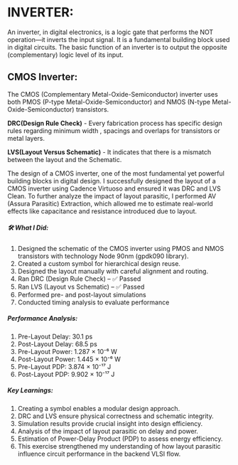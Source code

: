 # INVERTER:



An inverter, in digital electronics, is a logic gate that performs the NOT operation—it inverts the input signal. It is a fundamental building block used in digital circuits. The basic function of an inverter is to output the opposite (complementary) logic level of its input.



## CMOS Inverter:



The CMOS (Complementary Metal-Oxide-Semiconductor) inverter uses both PMOS (P-type Metal-Oxide-Semiconductor) and NMOS (N-type Metal-Oxide-Semiconductor) transistors.



**DRC(Design Rule Check)** - Every fabrication process has specific design rules regarding minimum width , spacings and overlaps for transistors or metal layers.



**LVS(Layout Versus Schematic)** - It indicates that there is a mismatch between the layout and the Schematic.





The design of a CMOS inverter, one of the most fundamental yet powerful building blocks in digital design. I successfully designed the layout of a CMOS inverter using Cadence Virtuoso and ensured it was DRC and LVS Clean. To further analyze the impact of layout parasitic, I performed AV (Assura Parasitic) Extraction, which allowed me to estimate real-world effects like capacitance and resistance introduced due to layout.



##### 🛠️ What I Did:

1. Designed the schematic of the CMOS inverter using PMOS and NMOS transistors with technology Node 90nm (gpdk090 library).
2. Created a custom symbol for hierarchical design reuse.
3. Designed the layout manually with careful alignment and routing.
4. Ran DRC (Design Rule Check) – ✅ Passed
5. Ran LVS (Layout vs Schematic) – ✅ Passed
6. Performed pre- and post-layout simulations
7. Conducted timing analysis to evaluate performance



##### Performance Analysis:

1. Pre-Layout Delay: 30.1 ps
2. Post-Layout Delay: 68.5 ps
3. Pre-Layout Power: 1.287 × 10⁻⁶ W
4. Post-Layout Power: 1.445 × 10⁻⁶ W
5. Pre-Layout PDP: 3.874 × 10⁻¹⁷ J
6. Post-Layout PDP: 9.902 × 10⁻¹⁷ J





##### Key Learnings:

1. Creating a symbol enables a modular design approach.
2. DRC and LVS ensure physical correctness and schematic integrity.
3. Simulation results provide crucial insight into design efficiency.
4. Analysis of the impact of layout parasitic on delay and power.
5. Estimation of Power-Delay Product (PDP) to assess energy efficiency.
6. This exercise strengthened my understanding of how layout parasitic influence circuit performance in the backend VLSI flow.



